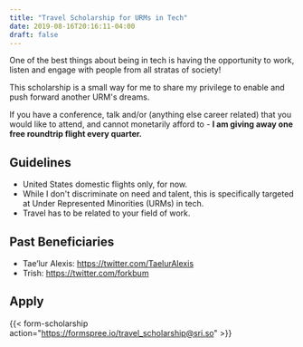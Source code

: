 ```yaml
---
title: "Travel Scholarship for URMs in Tech"
date: 2019-08-16T20:16:11-04:00
draft: false
---
```

One of the best things about being in tech is having the opportunity to work, listen and engage with people from all stratas of society!

This scholarship is a small way for me to share my privilege to enable and push forward another URM's dreams. 

If you have a conference, talk and/or (anything else career related) that you would like to attend, and cannot monetarily afford to - **I am giving away one free roundtrip flight every quarter.**

## Guidelines
- United States domestic flights only, for now.
- While I don't discriminate on need and talent, this is specifically targeted at Under Represented Minorities (URMs) in tech.
- Travel has to be related to your field of work.

## Past Beneficiaries
 - Tae’lur Alexis: https://twitter.com/TaelurAlexis
 - Trish: https://twitter.com/forkbum 

## Apply

{{< form-scholarship action="https://formspree.io/travel_scholarship@sri.so"  >}}